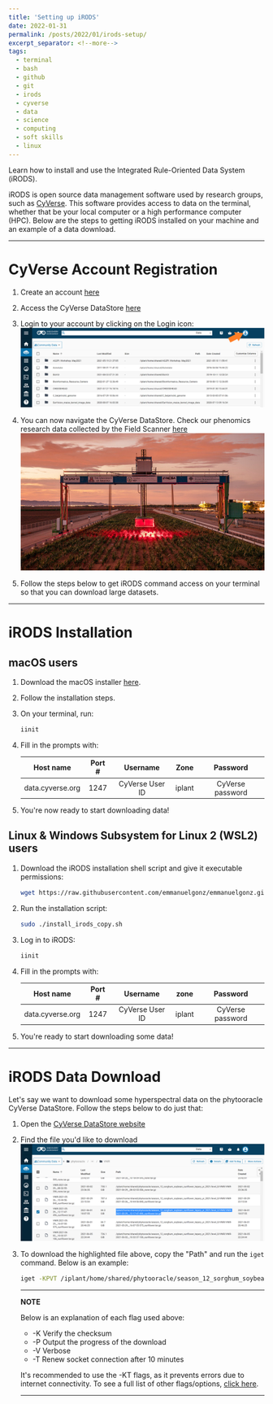 ```yaml
---
title: 'Setting up iRODS'
date: 2022-01-31
permalink: /posts/2022/01/irods-setup/
excerpt_separator: <!--more-->
tags:
  - terminal
  - bash
  - github
  - git 
  - irods
  - cyverse
  - data
  - science
  - computing
  - soft skills
  - linux
---
```


Learn how to install and use the Integrated Rule-Oriented Data System (iRODS).
<!--more-->
iRODS is open source data management software used by research groups, such as [CyVerse](https://cyverse.org/data-store). This software provides access to data on the terminal, whether that be your local computer or a high performance computer (HPC). Below are the steps to getting iRODS installed on your machine and an example of a data download. 

---

# CyVerse Account Registration

1. Create an account [here](https://user.cyverse.org/signup)
2. Access the CyVerse DataStore [here](https://de.cyverse.org/)
3. Login to your account by clicking on the Login icon:
    ![](/images/cyverse_login.png)
4. You can now navigate the CyVerse DataStore. Check our phenomics research data collected by the Field Scanner [here](https://de.cyverse.org/data/ds/iplant/home/shared/phytooracle?selectedOrder=asc&selectedOrderBy=name&selectedPage=0&selectedRowsPerPage=100)
    ![](/images/gantry_wsj.jpg)

5. Follow the steps below to get iRODS command access on your terminal so that you can download large datasets.  

---

# iRODS Installation

## macOS users 

1. Download the macOS installer [here](https://cyverse.atlassian.net/wiki/download/attachments/241869823/cyverse-icommands-4.1.9.pkg?version=3&modificationDate=1472820029000&cacheVersion=1&api=v2).
2. Follow the installation steps. 
3. On your terminal, run: 
   
    ```bash
    iinit
    ```

4. Fill in the prompts with:
    
    |Host name|Port #|Username|Zone|Password|
    |:--------------:|:--:|:-------------:|:----:|:--------------:|
    |data.cyverse.org|1247|CyVerse User ID|iplant|CyVerse password|

5. You're now ready to start downloading data!

## Linux & Windows Subsystem for Linux 2 (WSL2) users 

1. Download the iRODS installation shell script and give it executable permissions:

    ```bash
    wget https://raw.githubusercontent.com/emmanuelgonz/emmanuelgonz.github.io/master/files/install_irods_copy.sh 
    ```

2. Run the installation script:
   
   ```bash
   sudo ./install_irods_copy.sh
   ```

3. Log in to iRODS:
   
    ```bash
    iinit
    ```

4. Fill in the prompts with:
    
    |Host name|Port #|Username|zone|Password|
    |:--------------:|:--:|:-------------:|:----:|:--------------:|
    |data.cyverse.org|1247|CyVerse User ID|iplant|CyVerse password|

5. You're ready to start downloading some data! 

---

# iRODS Data Download 
Let's say we want to download some hyperspectral data on the phytooracle CyVerse DataStore. Follow the steps below to do just that: 

1. Open the [CyVerse DataStore website](https://de.cyverse.org/data/ds/iplant/home/shared/phytooracle/season_12_sorghum_soybean_sunflower_tepary_yr_2021/level_0/VNIR?selectedOrder=asc&selectedOrderBy=name&selectedPage=0&selectedRowsPerPage=100)

2. Find the file you'd like to download
    ![](/images/vnir_download.png)

3. To download the highlighted file above, copy the "Path" and run the ```iget``` command. Below is an example: 
    
    ```bash
    iget -KPVT /iplant/home/shared/phytooracle/season_12_sorghum_soybean_sunflower_tepary_yr_2021/level_0/VNIR/VNIR-2021-05-29__12-17-47-496_sunflower.tar.gz
    ```

    ---
    **NOTE**

    Below is an explanation of each flag used above:
     - -K Verify the checksum
     - -P Output the progress of the download
     - -V Verbose
     - -T Renew socket connection after 10 minutes

    It's recommended to use the -KT flags, as it prevents errors due to internet connectivity. To see a full list of other flags/options, [click here](https://docs.irods.org/master/icommands/user/#iget).

    ---